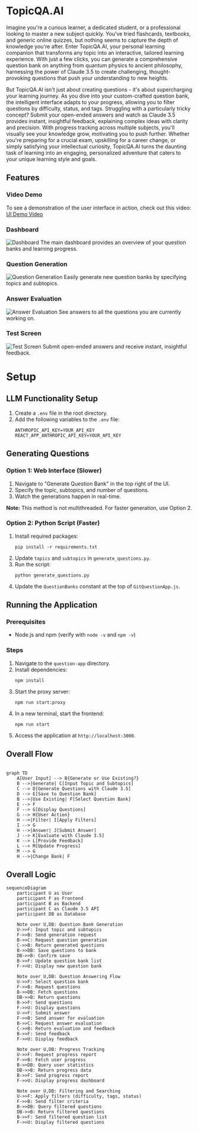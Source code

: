 # TopicQA.AI

Imagine you're a curious learner, a dedicated student, or a professional looking to master a new subject quickly. You've tried flashcards, textbooks, and generic online quizzes, but nothing seems to capture the depth of knowledge you're after. Enter TopicQA.AI, your personal learning companion that transforms any topic into an interactive, tailored learning experience. With just a few clicks, you can generate a comprehensive question bank on anything from quantum physics to ancient philosophy, harnessing the power of Claude 3.5 to create challenging, thought-provoking questions that push your understanding to new heights.

But TopicQA.AI isn't just about creating questions - it's about supercharging your learning journey. As you dive into your custom-crafted question bank, the intelligent interface adapts to your progress, allowing you to filter questions by difficulty, status, and tags. Struggling with a particularly tricky concept? Submit your open-ended answers and watch as Claude 3.5 provides instant, insightful feedback, explaining complex ideas with clarity and precision. With progress tracking across multiple subjects, you'll visually see your knowledge grow, motivating you to push further. Whether you're preparing for a crucial exam, upskilling for a career change, or simply satisfying your intellectual curiosity, TopicQA.AI turns the daunting task of learning into an engaging, personalized adventure that caters to your unique learning style and goals.

## Features

### Video Demo 
To see a demonstration of the user interface in action, check out this video:
[UI Demo Video](https://www.youtube.com/watch?v=gdCO83S5izI)

### Dashboard
![Dashboard](demo/dashboard.png)
The main dashboard provides an overview of your question banks and learning progress.

### Question Generation
![Question Generation](demo/gen_questions.png)
Easily generate new question banks by specifying topics and subtopics.

### Answer Evaluation
![Answer Evaluation](demo/dashboard_answers.png)
See answers to all the questions you are currently working on.

### Test Screen
![Test Screen](demo/test_screen.png)
Submit open-ended answers and receive instant, insightful feedback.

# Setup 

## LLM Functionality Setup

1. Create a `.env` file in the root directory.
2. Add the following variables to the `.env` file:
   ```
   ANTHROPIC_API_KEY=YOUR_API_KEY
   REACT_APP_ANTHROPIC_API_KEY=YOUR_API_KEY
   ```

## Generating Questions

### Option 1: Web Interface (Slower)
1. Navigate to "Generate Question Bank" in the top right of the UI.
2. Specify the topic, subtopics, and number of questions.
3. Watch the generations happen in real-time.

**Note:** This method is not multithreaded. For faster generation, use Option 2.

### Option 2: Python Script (Faster)
1. Install required packages:
   ```
   pip install -r requirements.txt
   ```
2. Update `topics` and `subtopics` in `generate_questions.py`.
3. Run the script:
   ```
   python generate_questions.py
   ```
4. Update the `QuestionBanks` constant at the top of `GitQuestionApp.js`.

## Running the Application

### Prerequisites
- Node.js and npm (verify with `node -v` and `npm -v`)

### Steps
1. Navigate to the `question-app` directory.
2. Install dependencies:
   ```
   npm install
   ```
3. Start the proxy server:
   ```
   npm run start:proxy
   ```
4. In a new terminal, start the frontend:
   ```
   npm run start
   ```
5. Access the application at `http://localhost:3000`.

## Overall Flow

```mermaid 

graph TD
    A[User Input] --> B{Generate or Use Existing?}
    B -->|Generate| C[Input Topic and Subtopics]
    C --> D[Generate Questions with Claude 3.5]
    D --> E[Save to Question Bank]
    B -->|Use Existing| F[Select Question Bank]
    E --> F
    F --> G[Display Questions]
    G --> H{User Action}
    H -->|Filter| I[Apply Filters]
    I --> G
    H -->|Answer| J[Submit Answer]
    J --> K[Evaluate with Claude 3.5]
    K --> L[Provide Feedback]
    L --> M[Update Progress]
    M --> G
    H -->|Change Bank| F
```

## Overall Logic

```mermaid
sequenceDiagram
    participant U as User
    participant F as Frontend
    participant B as Backend
    participant C as Claude 3.5 API
    participant DB as Database

    Note over U,DB: Question Bank Generation
    U->>F: Input topic and subtopics
    F->>B: Send generation request
    B->>C: Request question generation
    C->>B: Return generated questions
    B->>DB: Save questions to bank
    DB->>B: Confirm save
    B->>F: Update question bank list
    F->>U: Display new question bank

    Note over U,DB: Question Answering Flow
    U->>F: Select question bank
    F->>B: Request questions
    B->>DB: Fetch questions
    DB->>B: Return questions
    B->>F: Send questions
    F->>U: Display questions
    U->>F: Submit answer
    F->>B: Send answer for evaluation
    B->>C: Request answer evaluation
    C->>B: Return evaluation and feedback
    B->>F: Send feedback
    F->>U: Display feedback

    Note over U,DB: Progress Tracking
    U->>F: Request progress report
    F->>B: Fetch user progress
    B->>DB: Query user statistics
    DB->>B: Return progress data
    B->>F: Send progress report
    F->>U: Display progress dashboard

    Note over U,DB: Filtering and Searching
    U->>F: Apply filters (difficulty, tags, status)
    F->>B: Send filter criteria
    B->>DB: Query filtered questions
    DB->>B: Return filtered questions
    B->>F: Send filtered question list
    F->>U: Display filtered questions
```
